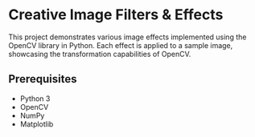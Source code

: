# Creative Image Filters & Effects

This project demonstrates various image effects implemented using the OpenCV library in Python. Each effect is applied to a sample image, showcasing the transformation capabilities of OpenCV.

## Prerequisites

- Python 3
- OpenCV
- NumPy
- Matplotlib


